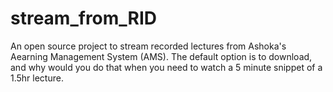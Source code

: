 # stream_from_RID
An open source project to stream recorded lectures from Ashoka's Aearning Management System (AMS). The default option is to download, and why would you do that when you need to watch a 5 minute snippet of a 1.5hr lecture.
